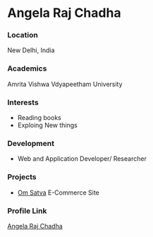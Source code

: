 # Angela Raj Chadha

### Location

New Delhi, India

### Academics

Amrita Vishwa Vdyapeetham University

### Interests

- Reading books
- Exploing New things

### Development

- Web and Application Developer/ Researcher

### Projects

- [Om Satva](https://github.com/Angelarajchadha/OmSatva) E-Commerce Site

### Profile Link

[Angela Raj Chadha](https://github.com/Angelarajchadha)
